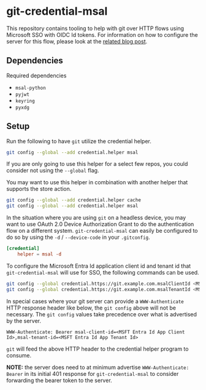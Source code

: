 # git-credential-msal

This repository contains tooling to help with git over HTTP flows using
Microsoft SSO with OIDC Id tokens. For information on how to configure the
server for this flow, please look at the [related blog
post](https://binary-eater.github.io/posts/git_oidc/).

## Dependencies

Required dependencies

-   `msal-python`
-   `pyjwt`
-   `keyring`
-   `pyxdg`

## Setup

Run the following to have `git` utilize the credential helper.

``` {.bash org-language="sh"}
git config --global --add credential.helper msal
```

If you are only going to use this helper for a select few repos, you could
consider not using the `--global` flag.

You may want to use this helper in combination with another helper that supports
the store action.

``` {.bash org-language="sh"}
git config --global --add credential.helper cache
git config --global --add credential.helper msal
```

In the situation where you are using `git` on a headless device, you may want to
use OAuth 2.0 Device Authorization Grant to do the authentication flow on a
different system. `git-credential-msal` can easily be configured to do so by
using the `-d` / `--device-code` in your `.gitconfig`.

``` conf
[credential]
    helper = msal -d
```

To configure the Microsoft Entra Id application client id and tenant id that
`git-credential-msal` will use for SSO, the following commands can be used.

``` {.bash org-language="sh"}
git config --global credential.https://git.example.com.msalClientId <MSFT Entra Id App Client Id>
git config --global credential.https://git.example.com.msalTenantId <MSFT Entra Id App Tenant Id>
```

In special cases where your git server can provide a `WWW-Authenticate` HTTP
response header like below, the `git config` above will not be necessary. The
`git config` values take precedence over what is advertised by the server.

    WWW-Authenticate: Bearer msal-client-id=<MSFT Entra Id App Client Id>,msal-tenant-id=<MSFT Entra Id App Tenant Id>

`git` will feed the above HTTP header to the credential helper program to
consume.

**NOTE:** the server does need to at minimum advertise `WWW-Authenticate:
Bearer` in its initial 401 response for `git-credential-msal` to consider
forwarding the bearer token to the server.
